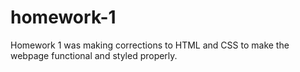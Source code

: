# homework-1
Homework 1 was making corrections to HTML and CSS to make the webpage functional and styled properly.  
